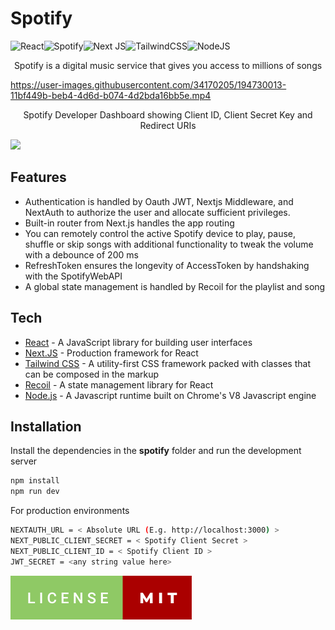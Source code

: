 # Spotify 
![React](https://img.shields.io/badge/react-%2320232a.svg?style=for-the-badge&logo=react&logoColor=%2361DAFB)![Spotify](https://img.shields.io/badge/Spotify-1ED760?style=for-the-badge&logo=spotify&logoColor=white)![Next JS](https://img.shields.io/badge/Next-black?style=for-the-badge&logo=next.js&logoColor=white)![TailwindCSS](https://img.shields.io/badge/tailwindcss-%2338B2AC.svg?style=for-the-badge&logo=tailwind-css&logoColor=white)![NodeJS](https://img.shields.io/badge/node.js-6DA55F?style=for-the-badge&logo=node.js&logoColor=white)<img src="https://raw.githubusercontent.com/hiverkiya/Spotify/main/public/recoil.svg" alt="drawing" style="width:64px; height:-0px;"/>
<p align="center">Spotify is a digital music service that gives you access to millions of songs</p>


https://user-images.githubusercontent.com/34170205/194730013-11bf449b-beb4-4d6d-b074-4d2bda16bb5e.mp4



<p align="center">Spotify Developer Dashboard showing Client ID, Client Secret Key and Redirect URIs</p>

    
 <kbd>
 <img src="https://user-images.githubusercontent.com/34170205/194730052-5fbde638-b4b8-4b45-9df2-aeee0aa1f312.PNG"/>
 </kbd>
 
## Features

- Authentication is handled by Oauth JWT, Nextjs Middleware, and NextAuth to authorize the user and allocate sufficient privileges.
- Built-in router from Next.js handles the app routing
- You can remotely control the active Spotify device to play, pause, shuffle or skip songs with additional functionality to tweak the volume with a debounce of 200 ms
- RefreshToken ensures the longevity  of AccessToken by handshaking with the SpotifyWebAPI
- A global state management is handled by Recoil for the playlist and song
## Tech
- [React](https://reactjs.org/) - A JavaScript library for building user interfaces
- [Next.JS](https://nextjs.org/) - Production framework for React
- [Tailwind CSS](https://tailwindcss.com/) - A utility-first CSS framework packed with classes that can be composed in the markup
- [Recoil](https://recoiljs.org/) - A state management library for React
- [Node.js](https://nodejs.org/en/) - A Javascript runtime built on Chrome's V8 Javascript engine
## Installation

Install the dependencies in the **spotify** folder and run the development server

```sh
npm install
npm run dev
```

For production environments

```sh
NEXTAUTH_URL = < Absolute URL (E.g. http://localhost:3000) >
NEXT_PUBLIC_CLIENT_SECRET = < Spotify Client Secret >
NEXT_PUBLIC_CLIENT_ID = < Spotify Client ID >
JWT_SECRET = <any string value here>
```

[![MIT License](https://raw.githubusercontent.com/hiverkiya/Spotify/main/public/license.svg)](https://github.com/hiverkiya/Spotify/blob/main/LICENSE)
